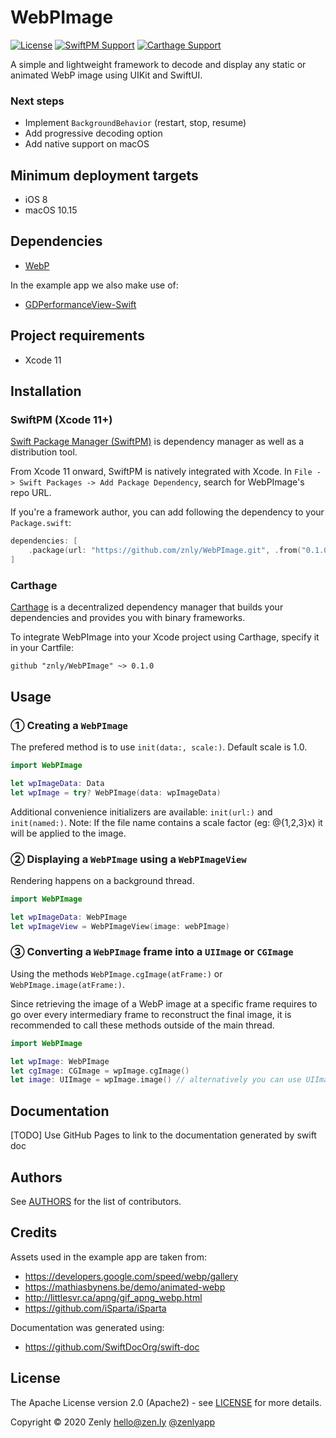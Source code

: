 # WebPImage

[![License](https://img.shields.io/badge/License-Apache%202.0-blue.svg)](https://opensource.org/licenses/Apache-2.0)
[![SwiftPM Support](https://img.shields.io/badge/SwiftPM-compatible-brightgreen.svg)](https://swift.org/package-manager/)
[![Carthage Support](https://img.shields.io/badge/Carthage-compatible-brightgreen.svg)](https://github.com/Carthage/Carthage)

A simple and lightweight framework to decode and display any static or animated WebP image using UIKit and SwiftUI.

### Next steps
- Implement `BackgroundBehavior` (restart, stop, resume)
- Add progressive decoding option
- Add native support on macOS

## Minimum deployment targets

+ iOS 8
+ macOS 10.15

## Dependencies

+ [WebP](https://github.com/znly/WebP)

In the example app we also make use of:
+ [GDPerformanceView-Swift](https://github.com/dani-gavrilov/GDPerformanceView-Swift)

## Project requirements

+ Xcode 11

## Installation

### SwiftPM (Xcode 11+)

[Swift Package Manager (SwiftPM)](https://swift.org/package-manager/) is dependency manager as well as a distribution tool.


From Xcode 11 onward, SwiftPM is natively integrated with Xcode. In `File -> Swift Packages -> Add Package Dependency`, search for WebPImage's repo URL.


If you're a framework author, you can add following the dependency to your `Package.swift`:
```swift
dependencies: [
    .package(url: "https://github.com/znly/WebPImage.git", .from("0.1.0"))
]
```

### Carthage

[Carthage](https://github.com/Carthage/Carthage) is a decentralized dependency manager that builds your dependencies and provides you with binary frameworks.

To integrate WebPImage into your Xcode project using Carthage, specify it in your Cartfile:
```
github "znly/WebPImage" ~> 0.1.0
```

## Usage

### ① Creating a `WebPImage`

The prefered method is to use `init(data:, scale:)`. Default scale is 1.0.
```swift
import WebPImage

let wpImageData: Data
let wpImage = try? WebPImage(data: wpImageData)
```

Additional convenience initializers are available: `init(url:)` and  `init(named:)`.
Note: If the file name contains a scale factor (eg: @{1,2,3}x) it will be applied to the image.

### ② Displaying a `WebPImage` using a `WebPImageView`

Rendering happens on a background thread. 

```swift
import WebPImage

let wpImageData: WebPImage
let wpImageView = WebPImageView(image: webPImage)
```

### ③ Converting a `WebPImage` frame into a `UIImage` or `CGImage`

Using the methods `WebPImage.cgImage(atFrame:)` or  `WebPImage.image(atFrame:)`.

Since retrieving the image of a WebP image at a specific frame requires to go over every intermediary frame to reconstruct the final image, it is recommended to call these methods outside of the main thread. 

```swift
import WebPImage

let wpImage: WebPImage
let cgImage: CGImage = wpImage.cgImage()
let image: UIImage = wpImage.image() // alternatively you can use UIImage(wpImage: wpImage)
```

## Documentation

[TODO] Use GitHub Pages to link to the documentation generated by swift doc

## Authors
See [AUTHORS](./AUTHORS) for the list of contributors.

## Credits
Assets used in the example app are taken from:
- https://developers.google.com/speed/webp/gallery
- https://mathiasbynens.be/demo/animated-webp
- http://littlesvr.ca/apng/gif_apng_webp.html
- https://github.com/iSparta/iSparta

Documentation was generated using:
- https://github.com/SwiftDocOrg/swift-doc

## License
The Apache License version 2.0 (Apache2) - see [LICENSE](./LICENSE) for more details.

Copyright © 2020 Zenly <hello@zen.ly> [@zenlyapp](https://twitter.com/zenlyapp)
